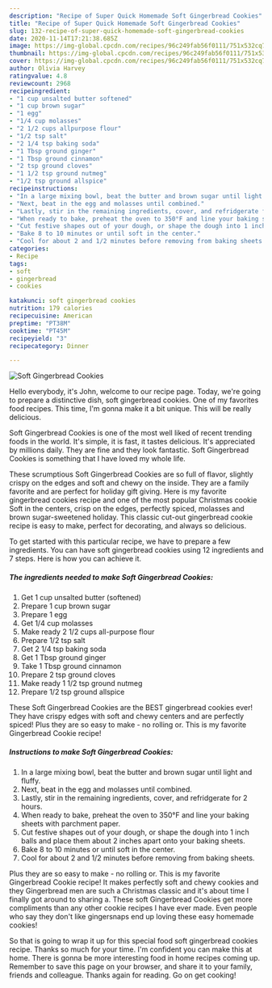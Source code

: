 ```yaml
---
description: "Recipe of Super Quick Homemade Soft Gingerbread Cookies"
title: "Recipe of Super Quick Homemade Soft Gingerbread Cookies"
slug: 132-recipe-of-super-quick-homemade-soft-gingerbread-cookies
date: 2020-11-14T17:21:38.685Z
image: https://img-global.cpcdn.com/recipes/96c249fab56f0111/751x532cq70/soft-gingerbread-cookies-recipe-main-photo.jpg
thumbnail: https://img-global.cpcdn.com/recipes/96c249fab56f0111/751x532cq70/soft-gingerbread-cookies-recipe-main-photo.jpg
cover: https://img-global.cpcdn.com/recipes/96c249fab56f0111/751x532cq70/soft-gingerbread-cookies-recipe-main-photo.jpg
author: Olivia Harvey
ratingvalue: 4.8
reviewcount: 2968
recipeingredient:
- "1 cup unsalted butter softened"
- "1 cup brown sugar"
- "1 egg"
- "1/4 cup molasses"
- "2 1/2 cups allpurpose flour"
- "1/2 tsp salt"
- "2 1/4 tsp baking soda"
- "1 Tbsp ground ginger"
- "1 Tbsp ground cinnamon"
- "2 tsp ground cloves"
- "1 1/2 tsp ground nutmeg"
- "1/2 tsp ground allspice"
recipeinstructions:
- "In a large mixing bowl, beat the butter and brown sugar until light and fluffy."
- "Next, beat in the egg and molasses until combined."
- "Lastly, stir in the remaining ingredients, cover, and refridgerate for 2 hours."
- "When ready to bake, preheat the oven to 350°F and line your baking sheets with parchment paper."
- "Cut festive shapes out of your dough, or shape the dough into 1 inch balls and place them about 2 inches apart onto your baking sheets."
- "Bake 8 to 10 minutes or until soft in the center."
- "Cool for about 2 and 1/2 minutes before removing from baking sheets."
categories:
- Recipe
tags:
- soft
- gingerbread
- cookies

katakunci: soft gingerbread cookies 
nutrition: 179 calories
recipecuisine: American
preptime: "PT38M"
cooktime: "PT45M"
recipeyield: "3"
recipecategory: Dinner

---
```



![Soft Gingerbread Cookies](https://img-global.cpcdn.com/recipes/96c249fab56f0111/751x532cq70/soft-gingerbread-cookies-recipe-main-photo.jpg)

Hello everybody, it's John, welcome to our recipe page. Today, we're going to prepare a distinctive dish, soft gingerbread cookies. One of my favorites food recipes. This time, I'm gonna make it a bit unique. This will be really delicious.

Soft Gingerbread Cookies is one of the most well liked of recent trending foods in the world. It's simple, it is fast, it tastes delicious. It's appreciated by millions daily. They are fine and they look fantastic. Soft Gingerbread Cookies is something that I have loved my whole life.

These scrumptious Soft Gingerbread Cookies are so full of flavor, slightly crispy on the edges and soft and chewy on the inside. They are a family favorite and are perfect for holiday gift giving. Here is my favorite gingerbread cookies recipe and one of the most popular Christmas cookie Soft in the centers, crisp on the edges, perfectly spiced, molasses and brown sugar-sweetened holiday. This classic cut-out gingerbread cookie recipe is easy to make, perfect for decorating, and always so delicious.


To get started with this particular recipe, we have to prepare a few ingredients. You can have soft gingerbread cookies using 12 ingredients and 7 steps. Here is how you can achieve it.

<!--inarticleads1-->

##### The ingredients needed to make Soft Gingerbread Cookies:

1. Get 1 cup unsalted butter (softened)
1. Prepare 1 cup brown sugar
1. Prepare 1 egg
1. Get 1/4 cup molasses
1. Make ready 2 1/2 cups all-purpose flour
1. Prepare 1/2 tsp salt
1. Get 2 1/4 tsp baking soda
1. Get 1 Tbsp ground ginger
1. Take 1 Tbsp ground cinnamon
1. Prepare 2 tsp ground cloves
1. Make ready 1 1/2 tsp ground nutmeg
1. Prepare 1/2 tsp ground allspice


These Soft Gingerbread Cookies are the BEST gingerbread cookies ever! They have crispy edges with soft and chewy centers and are perfectly spiced! Plus they are so easy to make - no rolling or. This is my favorite Gingerbread Cookie recipe! 

<!--inarticleads2-->

##### Instructions to make Soft Gingerbread Cookies:

1. In a large mixing bowl, beat the butter and brown sugar until light and fluffy.
1. Next, beat in the egg and molasses until combined.
1. Lastly, stir in the remaining ingredients, cover, and refridgerate for 2 hours.
1. When ready to bake, preheat the oven to 350°F and line your baking sheets with parchment paper.
1. Cut festive shapes out of your dough, or shape the dough into 1 inch balls and place them about 2 inches apart onto your baking sheets.
1. Bake 8 to 10 minutes or until soft in the center.
1. Cool for about 2 and 1/2 minutes before removing from baking sheets.


Plus they are so easy to make - no rolling or. This is my favorite Gingerbread Cookie recipe! It makes perfectly soft and chewy cookies and they Gingerbread men are such a Christmas classic and it&#39;s about time I finally got around to sharing a. These soft Gingerbread Cookies get more compliments than any other cookie recipes I have ever made. Even people who say they don&#39;t like gingersnaps end up loving these easy homemade cookies! 

So that is going to wrap it up for this special food soft gingerbread cookies recipe. Thanks so much for your time. I'm confident you can make this at home. There is gonna be more interesting food in home recipes coming up. Remember to save this page on your browser, and share it to your family, friends and colleague. Thanks again for reading. Go on get cooking!
